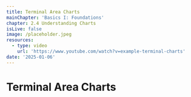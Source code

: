 ```yaml
---
title: Terminal Area Charts
mainChapter: 'Basics I: Foundations'
chapter: 2.4 Understanding Charts
isLive: false
image: /placeholder.jpeg
resources:
  - type: video
    url: 'https://www.youtube.com/watch?v=example-terminal-charts'
date: '2025-01-06'
---
```


# Terminal Area Charts
